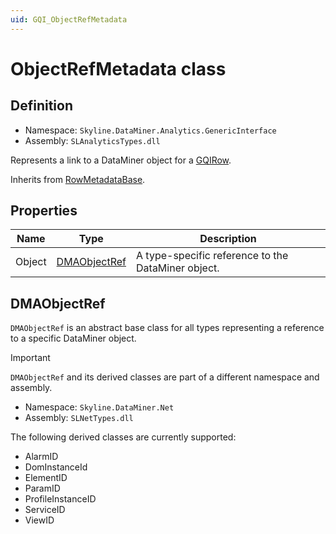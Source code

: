 ```yaml
---
uid: GQI_ObjectRefMetadata
---
```


# ObjectRefMetadata class

## Definition

- Namespace: `Skyline.DataMiner.Analytics.GenericInterface`
- Assembly: `SLAnalyticsTypes.dll`

Represents a link to a DataMiner object for a [GQIRow](xref:GQI_GQIRow).

Inherits from [RowMetadataBase](xref:GQI_RowMetadataBase).

## Properties

| Name | Type | Description |
| ---- | ---- | ----------- |
| Object | [DMAObjectRef](#dmaobjectref) | A type-specific reference to the DataMiner object. |

## DMAObjectRef

`DMAObjectRef` is an abstract base class for all types representing a reference to a specific DataMiner object.

> [!IMPORTANT]
> `DMAObjectRef` and its derived classes are part of a different namespace and assembly.
>
> - Namespace: `Skyline.DataMiner.Net`
> - Assembly: `SLNetTypes.dll`

The following derived classes are currently supported:

- AlarmID
- DomInstanceId
- ElementID
- ParamID
- ProfileInstanceID
- ServiceID
- ViewID
